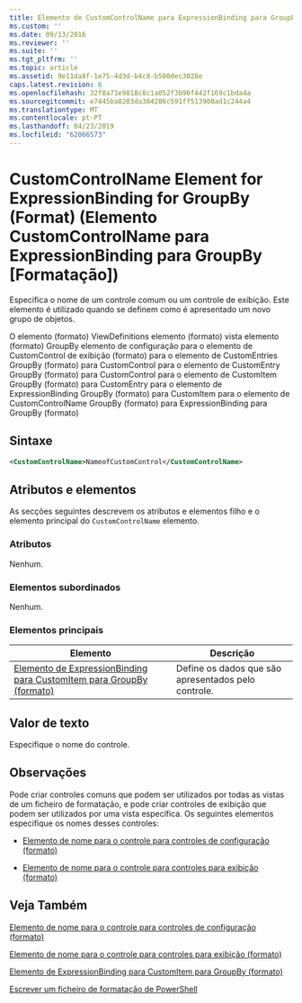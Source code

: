 ```yaml
---
title: Elemento de CustomControlName para ExpressionBinding para GroupBy (formato) | Documentos da Microsoft
ms.custom: ''
ms.date: 09/13/2016
ms.reviewer: ''
ms.suite: ''
ms.tgt_pltfrm: ''
ms.topic: article
ms.assetid: 9e11da8f-1e75-4d3d-b4c8-b500dec3028e
caps.latest.revision: 6
ms.openlocfilehash: 32f8a71e9818c8c1a052f3b96f442f169c1bda4a
ms.sourcegitcommit: e7445ba8203da304286c591ff513900ad1c244a4
ms.translationtype: MT
ms.contentlocale: pt-PT
ms.lasthandoff: 04/23/2019
ms.locfileid: "62066573"
---
```

# <a name="customcontrolname-element-for-expressionbinding-for-groupby-format"></a>CustomControlName Element for ExpressionBinding for GroupBy (Format) (Elemento CustomControlName para ExpressionBinding para GroupBy [Formatação])

Especifica o nome de um controle comum ou um controle de exibição. Este elemento é utilizado quando se definem como é apresentado um novo grupo de objetos.

O elemento (formato) ViewDefinitions elemento (formato) vista elemento (formato) GroupBy elemento de configuração para o elemento de CustomControl de exibição (formato) para o elemento de CustomEntries GroupBy (formato) para CustomControl para o elemento de CustomEntry GroupBy (formato) para CustomControl para o elemento de CustomItem GroupBy (formato) para CustomEntry para o elemento de ExpressionBinding GroupBy (formato) para CustomItem para o elemento de CustomControlName GroupBy (formato) para ExpressionBinding para GroupBy (formato)

## <a name="syntax"></a>Sintaxe

```xml
<CustomControlName>NameofCustomControl</CustomControlName>
```

## <a name="attributes-and-elements"></a>Atributos e elementos

As secções seguintes descrevem os atributos e elementos filho e o elemento principal do `CustomControlName` elemento.

### <a name="attributes"></a>Atributos

Nenhum.

### <a name="child-elements"></a>Elementos subordinados

Nenhum.

### <a name="parent-elements"></a>Elementos principais

|Elemento|Descrição|
|-------------|-----------------|
|[Elemento de ExpressionBinding para CustomItem para GroupBy (formato)](./expressionbinding-element-for-customitem-for-groupby-format.md)|Define os dados que são apresentados pelo controle.|

## <a name="text-value"></a>Valor de texto

Especifique o nome do controle.

## <a name="remarks"></a>Observações

Pode criar controles comuns que podem ser utilizados por todas as vistas de um ficheiro de formatação, e pode criar controles de exibição que podem ser utilizados por uma vista específica. Os seguintes elementos especifique os nomes desses controles:

- [Elemento de nome para o controle para controles de configuração (formato)](./name-element-for-control-for-controls-for-configuration-format.md)

- [Elemento de nome para o controle para controles para exibição (formato)](./name-element-for-control-for-controls-for-view-format.md)

## <a name="see-also"></a>Veja Também

[Elemento de nome para o controle para controles de configuração (formato)](./name-element-for-control-for-controls-for-configuration-format.md)

[Elemento de nome para o controle para controles para exibição (formato)](./name-element-for-control-for-controls-for-view-format.md)

[Elemento de ExpressionBinding para CustomItem para GroupBy (formato)](./expressionbinding-element-for-customitem-for-groupby-format.md)

[Escrever um ficheiro de formatação de PowerShell](./writing-a-powershell-formatting-file.md)
